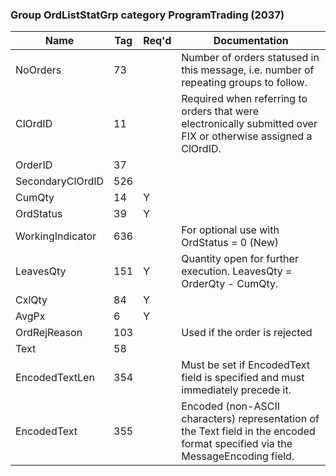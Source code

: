 ### Group OrdListStatGrp category ProgramTrading (2037)

| Name             | Tag | Req'd | Documentation                                                                                                                  |
|------------------|-----|----------|-------------------------------------------------------------------------------------------------------------------------------|
| NoOrders         | 73  |       | Number of orders statused in this message, i.e. number of repeating groups to follow.                                          |
| ClOrdID          | 11  |       | Required when referring to orders that were electronically submitted over FIX or otherwise assigned a ClOrdID.                 |
| OrderID          | 37  |       |                                                                                                                                |
| SecondaryClOrdID | 526 |       |                                                                                                                                |
| CumQty           | 14  |   Y   |                                                                                                                                |
| OrdStatus        | 39  |   Y   |                                                                                                                                |
| WorkingIndicator | 636 |       | For optional use with OrdStatus = 0 (New)                                                                                      |
| LeavesQty        | 151 |   Y   | Quantity open for further execution. LeavesQty = OrderQty - CumQty.                                                            |
| CxlQty           | 84  |   Y   |                                                                                                                                |
| AvgPx            | 6   |   Y   |                                                                                                                                |
| OrdRejReason     | 103 |       | Used if the order is rejected                                                                                                  |
| Text             | 58  |       |                                                                                                                                |
| EncodedTextLen   | 354 |       | Must be set if EncodedText field is specified and must immediately precede it.                                                 |
| EncodedText      | 355 |       | Encoded (non-ASCII characters) representation of the Text field in the encoded format specified via the MessageEncoding field. |

